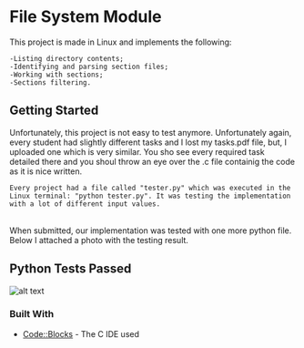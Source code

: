 # File System Module
This project is made in Linux and implements the following:
```
-Listing directory contents;
-Identifying and parsing section files;
-Working with sections;
-Sections filtering.
```

## Getting Started
Unfortunately, this project is not easy to test anymore. Unfortunately again, every student had slightly different tasks and I lost my tasks.pdf file, but, I uploaded one which is very similar. You sho see every required task detailed there and you shoul throw an eye over the .c file containig the code as it is nice written. 
```
Every project had a file called "tester.py" which was executed in the Linux terminal: "python tester.py". It was testing the implementation with a lot of different input values.
```
</br>
When submitted, our implementation was tested with one more python file. Below I attached a photo with the testing result.

## Python Tests Passed
![alt text](https://github.com/DanutGavrus/Photos/blob/master/3.%20File%20System%20Module.png)

### Built With
* [Code::Blocks](http://www.codeblocks.org/) - The C IDE used